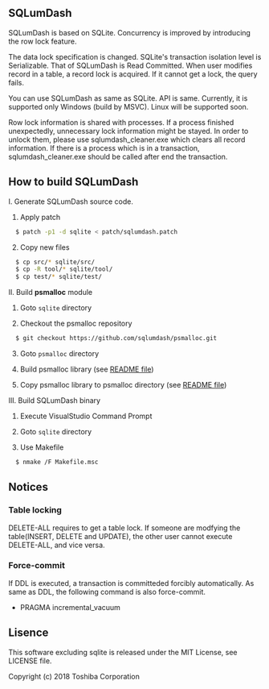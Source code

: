## SQLumDash

SQLumDash is based on SQLite. Concurrency is improved by introducing the row lock feature. 

The data lock specification is changed. SQLite's transaction isolation level is Serializable. That of SQLumDash is Read Committed. When user modifies record in a table, a record lock is acquired. If it cannot get a lock, the query fails.

You can use SQLumDash as same as SQLite. API is same. Currently, it is supported only Windows (build by MSVC). Linux will be supported soon.

Row lock information is shared with processes. If a process finished unexpectedly, unnecessary lock information might be stayed. In order to unlock them, please use sqlumdash_cleaner.exe which clears all record information. If there is a process which is in a transaction, sqlumdash_cleaner.exe should be called after end the transaction.


## How to build SQLumDash

I. Generate SQLumDash source code.

1. Apply patch
```sh
  $ patch -p1 -d sqlite < patch/sqlumdash.patch
```

2. Copy new files
```sh
  $ cp src/* sqlite/src/
  $ cp -R tool/* sqlite/tool/
  $ cp test/* sqlite/test/
```

II. Build **psmalloc** module

1. Goto `sqlite` directory

2. Checkout the psmalloc repository
```sh
  $ git checkout https://github.com/sqlumdash/psmalloc.git
```
3. Goto `psmalloc` directory

4. Build psmalloc library (see [README file](https://github.com/sqlumdash/psmalloc#how-to-build-psmalloc))

5. Copy psmalloc library to psmalloc directory (see [README file](https://github.com/sqlumdash/psmalloc#how-to-build-psmalloc))

III. Build SQLumDash binary

1. Execute VisualStudio Command Prompt

2. Goto `sqlite` directory

3. Use Makefile
```sh
  $ nmake /F Makefile.msc
```

## Notices
### Table locking
DELETE-ALL requires to get a table lock. If someone are modfying the table(INSERT, DELETE and UPDATE), the other user cannot execute DELETE-ALL, and vice versa.

### Force-commit
If DDL is executed, a transaction is committeded forcibly automatically.
As same as DDL, the following command is also force-commit.
- PRAGMA incremental_vacuum

## Lisence
This software excluding sqlite is released under the MIT License, see LICENSE file.


Copyright (c) 2018 Toshiba Corporation
